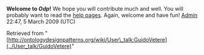 __Welcome to _Odp_!__ We hope you will contribute much and well. 
You will probably want to read the [help pages](http://ontologydesignpatterns.org/wiki/Help:Contents "Help:Contents"). Again, welcome and have fun! [Admin](../User/ValentinaPresutti "User:ValentinaPresutti") 22:47, 5 March 2009 (UTC)





Retrieved from "[http://ontologydesignpatterns.org/wiki/User\_talk:GuidoVetere](../User_talk/GuidoVetere)"